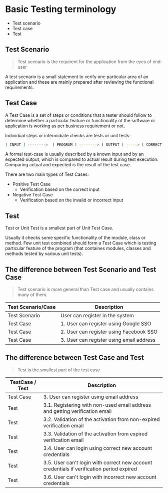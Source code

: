 # Basic Testing terminology

* Test scenario
* Test case
* Test

## Test Scenario

> Test scenario is the requirent for the application from the eyes of end-user

A test scenario is a small statement to verify one particular area of an application and these are mainly prepared after reviewing the functional requirements. 

## Test Case

A Test Case is a set of steps or conditions that a tester should follow to determine whether a particular feature or functionality of the software or application is working as per business requirement or not. 

Individual steps or intermidiate checks are tests or unit tests:

```sh
[ INPUT ] -------->  [ PROGRAM ] --------> [ OUTPUT ] -----> [ CORRECT? ] ---> [ PASS or FAIL]
```

A formal test-case is usually described by a known input and by an expected output, which is compared to actual result during test execution. Comparing actual and expected is the result of the test case.

There are two main types of Test Cases:

* Positive Test Case
    * Verification based on the correct input 
* Negative Test Case
    * Verification based on the invalid or incorrect input

## Test

Test or Unit Test is a smallest part of Unit Test Case. 

Usually it checks some specific functionality of the module, class or method. Few unit test combined should form a Test Case which is testing particular feature of the program (that containes modules, classes and methods tested by various unit tests).

## The difference between Test Scenario and Test Case

> Test scenario is more general than Test case and usually contains many of them.

|Test Scenario/Case |Description|
|----|--------------|
| Test Scenario     | User can register in the system
| Test Case         | 1. User can register using Google SSO
| Test Case         | 2. User can register using Facebook SSO
| Test Case         | 3. User can register using email address


## The difference between Test Case and Test

> Test is the smallest part of the test case

|TestCase / Test    |Description|
|----|--------------|
| Test Case         | 3. User can register using email address
| Test              | 3.1. Registering with non-used email address and getting verification email
| Test              | 3.2. Validation of the activation from non-expired verification email
| Test              | 3.3. Validation of the activation from expired verification email
| Test              | 3.4. User can login using correct new account credentials
| Test              | 3.5. User can't login with correct new account credentials if verification period expired 
| Test              | 3.6. User can't login with incorrect new account credentials